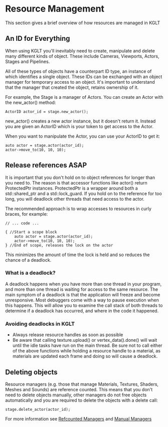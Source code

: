 # Resource Management

This section gives a brief overview of how resources are managed in KGLT

## An ID for Everything

When using KGLT you'll inevitably need to create, manipulate and delete many
different kinds of object. These include Cameras, Viewports, Actors, Stages and 
Pipelines.

All of these types of objects have a counterpart ID type, an instance of which
identifies a single object. These IDs can be exchanged with an object manager for
temporary access to an object. It's important to understand that the manager
that created the object, retains ownership of it.

For example, the Stage is a manager of Actors. You can create an Actor with the
new_actor() method:

    ActorID actor_id = stage.new_actor();
    
new_actor() creates a new actor instance, but it doesn't return it. Instead you
are given an ActorID which is your token to get access to the Actor.

When you want to manipulate the Actor, you can use your ActorID to get it:

    auto actor = stage.actor(actor_id);
    actor->move_to(10, 10, 10);
        
## Release references ASAP
        
It is important that you don't hold on to object references for longer than you need to.
The reason is that accessor functions like actor() return ProtectedPtr<T> instances.
ProtectedPtr is a wrapper around both a std::shared_ptr<T> and a std::lock_guard. If
you hold on to the reference for too long, you will deadlock other threads that
need access to the actor. 

The recommended approach is to wrap accesses to resources in curly braces, for example:

    // ... code ...

    { //Start a scope block
        auto actor = stage.actor(actor_id);
        actor->move_to(10, 10, 10);
    } //End of scope, releases the lock on the actor

This minimizes the amount of time the lock is held and so reduces the chance of a deadlock.

### What is a deadlock?

A deadlock happens when you have more than one thread in your program, and more than
one thread is waiting for access to the same resource. The main symptom of a deadlock
is that the application will freeze and become unresponsive. Most debuggers come
with a way to pause execution when this happens. This will allow you to examine
the call stack of both threads to determine if a deadlock has occurred, and where
in the code it happened. 

### Avoiding deadlocks in KGLT

 - Always release resource handles as soon as possible
 - Be aware that calling texture.upload() or vertex_data().done() will wait until the 
   idle tasks have run on the main thread. Be sure not to call either of the above functions while holding 
   a resource handle to a material, as materials are updated each frame and doing
   so will cause a deadlock.

## Deleting objects
    
Resource managers (e.g. those that manage Materials, Textures, Shaders, Meshes 
and Sounds) are reference counted. This means that you don't need to delete objects
manually, other managers do not free objects automatically and you are required
to delete the objects with a delete call:

    stage.delete_actor(actor_id);
    
For more information see [Refcounted Managers](refcount_managers.md) and 
[Manual Managers](manual_managers.md)

